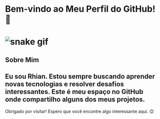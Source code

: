 # Bem-vindo ao Meu Perfil do GitHub! 👋

# ![snake gif](https://github.com/RhianGomes/blob/output/github-contribution-grid-snake.gif)



## Sobre Mim
Eu sou Rhian. Estou sempre buscando aprender novas tecnologias e resolver desafios interessantes. Este é meu espaço no GitHub onde compartilho alguns dos meus projetos.
---
Obrigado por visitar! Espero que você encontre algo interessante aqui. 😊
